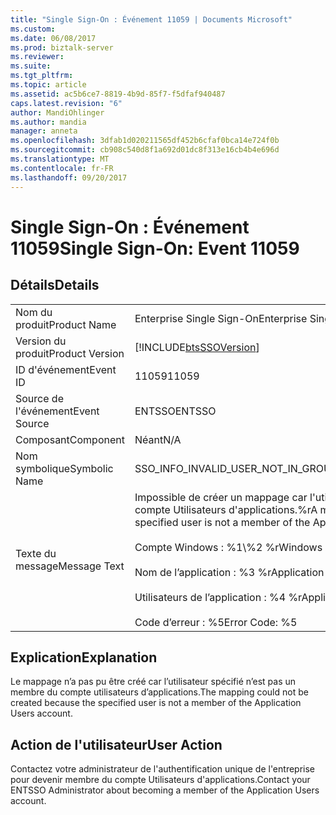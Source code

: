 ```yaml
---
title: "Single Sign-On : Événement 11059 | Documents Microsoft"
ms.custom: 
ms.date: 06/08/2017
ms.prod: biztalk-server
ms.reviewer: 
ms.suite: 
ms.tgt_pltfrm: 
ms.topic: article
ms.assetid: ac5b6ce7-8819-4b9d-85f7-f5dfaf940487
caps.latest.revision: "6"
author: MandiOhlinger
ms.author: mandia
manager: anneta
ms.openlocfilehash: 3dfab1d020211565df452b6cfaf0bca14e724f0b
ms.sourcegitcommit: cb908c540d8f1a692d01dc8f313e16cb4b4e696d
ms.translationtype: MT
ms.contentlocale: fr-FR
ms.lasthandoff: 09/20/2017
---
```

# <a name="single-sign-on-event-11059"></a><span data-ttu-id="5831f-102">Single Sign-On : Événement 11059</span><span class="sxs-lookup"><span data-stu-id="5831f-102">Single Sign-On: Event 11059</span></span>
## <a name="details"></a><span data-ttu-id="5831f-103">Détails</span><span class="sxs-lookup"><span data-stu-id="5831f-103">Details</span></span>  
  
|||  
|-|-|  
|<span data-ttu-id="5831f-104">Nom du produit</span><span class="sxs-lookup"><span data-stu-id="5831f-104">Product Name</span></span>|<span data-ttu-id="5831f-105">Enterprise Single Sign-On</span><span class="sxs-lookup"><span data-stu-id="5831f-105">Enterprise Single Sign-On</span></span>|  
|<span data-ttu-id="5831f-106">Version du produit</span><span class="sxs-lookup"><span data-stu-id="5831f-106">Product Version</span></span>|[!INCLUDE[btsSSOVersion](../includes/btsssoversion-md.md)]|  
|<span data-ttu-id="5831f-107">ID d'événement</span><span class="sxs-lookup"><span data-stu-id="5831f-107">Event ID</span></span>|<span data-ttu-id="5831f-108">11059</span><span class="sxs-lookup"><span data-stu-id="5831f-108">11059</span></span>|  
|<span data-ttu-id="5831f-109">Source de l'événement</span><span class="sxs-lookup"><span data-stu-id="5831f-109">Event Source</span></span>|<span data-ttu-id="5831f-110">ENTSSO</span><span class="sxs-lookup"><span data-stu-id="5831f-110">ENTSSO</span></span>|  
|<span data-ttu-id="5831f-111">Composant</span><span class="sxs-lookup"><span data-stu-id="5831f-111">Component</span></span>|<span data-ttu-id="5831f-112">Néant</span><span class="sxs-lookup"><span data-stu-id="5831f-112">N/A</span></span>|  
|<span data-ttu-id="5831f-113">Nom symbolique</span><span class="sxs-lookup"><span data-stu-id="5831f-113">Symbolic Name</span></span>|<span data-ttu-id="5831f-114">SSO_INFO_INVALID_USER_NOT_IN_GROUP</span><span class="sxs-lookup"><span data-stu-id="5831f-114">SSO_INFO_INVALID_USER_NOT_IN_GROUP</span></span>|  
|<span data-ttu-id="5831f-115">Texte du message</span><span class="sxs-lookup"><span data-stu-id="5831f-115">Message Text</span></span>|<span data-ttu-id="5831f-116">Impossible de créer un mappage car l'utilisateur spécifié n'est pas membre du compte Utilisateurs d'applications.%r</span><span class="sxs-lookup"><span data-stu-id="5831f-116">A mapping could not be created because the specified user is not a member of the Application Users account.%r</span></span><br /><br /> <span data-ttu-id="5831f-117">Compte Windows : %1\\%2 %r</span><span class="sxs-lookup"><span data-stu-id="5831f-117">Windows Account: %1\\%2%r</span></span><br /><br /> <span data-ttu-id="5831f-118">Nom de l’application : %3 %r</span><span class="sxs-lookup"><span data-stu-id="5831f-118">Application Name: %3%r</span></span><br /><br /> <span data-ttu-id="5831f-119">Utilisateurs de l’application : %4 %r</span><span class="sxs-lookup"><span data-stu-id="5831f-119">Application Users: %4%r</span></span><br /><br /> <span data-ttu-id="5831f-120">Code d’erreur : %5</span><span class="sxs-lookup"><span data-stu-id="5831f-120">Error Code: %5</span></span>|  
  
## <a name="explanation"></a><span data-ttu-id="5831f-121">Explication</span><span class="sxs-lookup"><span data-stu-id="5831f-121">Explanation</span></span>  
 <span data-ttu-id="5831f-122">Le mappage n’a pas pu être créé car l’utilisateur spécifié n’est pas un membre du compte utilisateurs d’applications.</span><span class="sxs-lookup"><span data-stu-id="5831f-122">The mapping could not be created because the specified user is not a member of the Application Users account.</span></span>  
  
## <a name="user-action"></a><span data-ttu-id="5831f-123">Action de l'utilisateur</span><span class="sxs-lookup"><span data-stu-id="5831f-123">User Action</span></span>  
 <span data-ttu-id="5831f-124">Contactez votre administrateur de l'authentification unique de l'entreprise pour devenir membre du compte Utilisateurs d'applications.</span><span class="sxs-lookup"><span data-stu-id="5831f-124">Contact your ENTSSO Administrator about becoming a member of the Application Users account.</span></span>